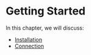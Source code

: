 # Getting Started

In this chapter, we will discuss:

- [Installation](/getting_started/installation.md)
- [Connection](/getting_started/connection.md)